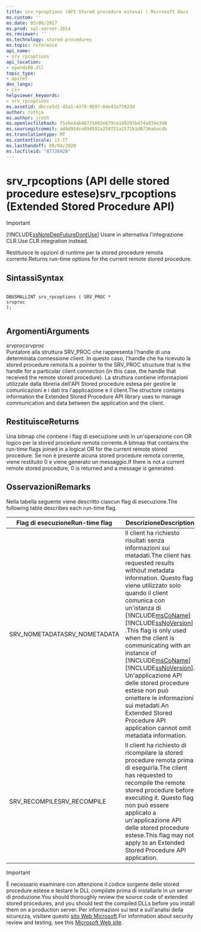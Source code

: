 ```yaml
---
title: srv_rpcoptions (API Stored procedure estesa) | Microsoft Docs
ms.custom: ''
ms.date: 03/06/2017
ms.prod: sql-server-2014
ms.reviewer: ''
ms.technology: stored-procedures
ms.topic: reference
api_name:
- srv_rpcoptions
api_location:
- opends60.dll
topic_type:
- apiref
dev_langs:
- C++
helpviewer_keywords:
- srv_rpcoptions
ms.assetid: dbcce5d1-d5a1-4379-9597-04e43af5923d
author: rothja
ms.author: jroth
ms.openlocfilehash: f5ebe4ab48721002e679ce149293b474a934e348
ms.sourcegitcommit: ad4d92dce894592a259721a1571b1d8736abacdb
ms.translationtype: MT
ms.contentlocale: it-IT
ms.lasthandoff: 08/04/2020
ms.locfileid: "87726928"
---
```

# <a name="srv_rpcoptions-extended-stored-procedure-api"></a><span data-ttu-id="9181c-102">srv_rpcoptions (API delle stored procedure estese)</span><span class="sxs-lookup"><span data-stu-id="9181c-102">srv_rpcoptions (Extended Stored Procedure API)</span></span>
    
> [!IMPORTANT]  
>  [!INCLUDE[ssNoteDepFutureDontUse](../../includes/ssnotedepfuturedontuse-md.md)] <span data-ttu-id="9181c-103">Usare in alternativa l'integrazione CLR.</span><span class="sxs-lookup"><span data-stu-id="9181c-103">Use CLR integration instead.</span></span>  
  
 <span data-ttu-id="9181c-104">Restituisce le opzioni di runtime per la stored procedure remota corrente.</span><span class="sxs-lookup"><span data-stu-id="9181c-104">Returns run-time options for the current remote stored procedure.</span></span>  
  
## <a name="syntax"></a><span data-ttu-id="9181c-105">Sintassi</span><span class="sxs-lookup"><span data-stu-id="9181c-105">Syntax</span></span>  
  
```  
  
DBUSMALLINT srv_rpcoptions ( SRV_PROC *  
srvproc   
);  
  
```  
  
## <a name="arguments"></a><span data-ttu-id="9181c-106">Argomenti</span><span class="sxs-lookup"><span data-stu-id="9181c-106">Arguments</span></span>  
 <span data-ttu-id="9181c-107">*srvproc*</span><span class="sxs-lookup"><span data-stu-id="9181c-107">*srvproc*</span></span>  
 <span data-ttu-id="9181c-108">Puntatore alla struttura SRV_PROC che rappresenta l'handle di una determinata connessione client. In questo caso, l'handle che ha ricevuto la stored procedure remota.</span><span class="sxs-lookup"><span data-stu-id="9181c-108">Is a pointer to the SRV_PROC structure that is the handle for a particular client connection (in this case, the handle that received the remote stored procedure).</span></span> <span data-ttu-id="9181c-109">La struttura contiene informazioni utilizzate dalla libreria dell'API Stored procedure estesa per gestire le comunicazioni e i dati tra l'applicazione e il client.</span><span class="sxs-lookup"><span data-stu-id="9181c-109">The structure contains information the Extended Stored Procedure API library uses to manage communication and data between the application and the client.</span></span>  
  
## <a name="returns"></a><span data-ttu-id="9181c-110">Restituisce</span><span class="sxs-lookup"><span data-stu-id="9181c-110">Returns</span></span>  
 <span data-ttu-id="9181c-111">Una bitmap che contiene i flag di esecuzione uniti in un'operazione con OR logico per la stored procedure remota corrente.</span><span class="sxs-lookup"><span data-stu-id="9181c-111">A bitmap that contains the run-time flags joined in a logical OR for the current remote stored procedure.</span></span> <span data-ttu-id="9181c-112">Se non è presente alcuna stored procedure remota corrente, viene restituito 0 e viene generato un messaggio.</span><span class="sxs-lookup"><span data-stu-id="9181c-112">If there is not a current remote stored procedure, 0 is returned and a message is generated.</span></span>  
  
## <a name="remarks"></a><span data-ttu-id="9181c-113">Osservazioni</span><span class="sxs-lookup"><span data-stu-id="9181c-113">Remarks</span></span>  
 <span data-ttu-id="9181c-114">Nella tabella seguente viene descritto ciascun flag di esecuzione.</span><span class="sxs-lookup"><span data-stu-id="9181c-114">The following table describes each run-time flag.</span></span>  
  
|<span data-ttu-id="9181c-115">Flag di esecuzione</span><span class="sxs-lookup"><span data-stu-id="9181c-115">Run-time flag</span></span>|<span data-ttu-id="9181c-116">Descrizione</span><span class="sxs-lookup"><span data-stu-id="9181c-116">Description</span></span>|  
|--------------------|-----------------|  
|<span data-ttu-id="9181c-117">SRV_NOMETADATA</span><span class="sxs-lookup"><span data-stu-id="9181c-117">SRV_NOMETADATA</span></span>|<span data-ttu-id="9181c-118">Il client ha richiesto risultati senza informazioni sui metadati.</span><span class="sxs-lookup"><span data-stu-id="9181c-118">The client has requested results without metadata information.</span></span> <span data-ttu-id="9181c-119">Questo flag viene utilizzato solo quando il client comunica con un'istanza di [!INCLUDE[msCoName](../../includes/msconame-md.md)] [!INCLUDE[ssNoVersion](../../includes/ssnoversion-md.md)] .</span><span class="sxs-lookup"><span data-stu-id="9181c-119">This flag is only used when the client is communicating with an instance of [!INCLUDE[msCoName](../../includes/msconame-md.md)] [!INCLUDE[ssNoVersion](../../includes/ssnoversion-md.md)].</span></span> <span data-ttu-id="9181c-120">Un'applicazione API delle stored procedure estese non può omettere le informazioni sui metadati.</span><span class="sxs-lookup"><span data-stu-id="9181c-120">An Extended Stored Procedure API application cannot omit metadata information.</span></span>|  
|<span data-ttu-id="9181c-121">SRV_RECOMPILE</span><span class="sxs-lookup"><span data-stu-id="9181c-121">SRV_RECOMPILE</span></span>|<span data-ttu-id="9181c-122">Il client ha richiesto di ricompilare la stored procedure remota prima di eseguirla.</span><span class="sxs-lookup"><span data-stu-id="9181c-122">The client has requested to recompile the remote stored procedure before executing it.</span></span> <span data-ttu-id="9181c-123">Questo flag non può essere applicato a un'applicazione API delle stored procedure estese.</span><span class="sxs-lookup"><span data-stu-id="9181c-123">This flag may not apply to an Extended Stored Procedure API application.</span></span>|  
  
> [!IMPORTANT]  
>  <span data-ttu-id="9181c-124">È necessario esaminare con attenzione il codice sorgente delle stored procedure estese e testare le DLL compilate prima di installarle in un server di produzione.</span><span class="sxs-lookup"><span data-stu-id="9181c-124">You should thoroughly review the source code of extended stored procedures, and you should test the compiled DLLs before you install them on a production server.</span></span> <span data-ttu-id="9181c-125">Per informazioni sui test e sull'analisi della sicurezza, visitare questo [sito Web Microsoft](https://go.microsoft.com/fwlink/?LinkID=54761&amp;clcid=0x409https://msdn.microsoft.com/security/).</span><span class="sxs-lookup"><span data-stu-id="9181c-125">For information about security review and testing, see this [Microsoft Web site](https://go.microsoft.com/fwlink/?LinkID=54761&amp;clcid=0x409https://msdn.microsoft.com/security/).</span></span>  
  
  
